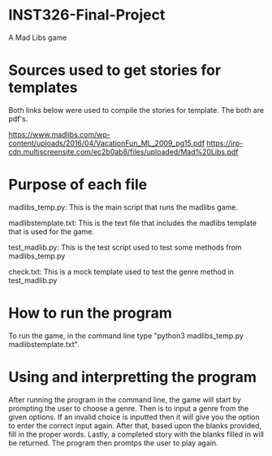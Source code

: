 # INST326-Final-Project
A Mad Libs game

# Sources used to get stories for templates
 Both links below were used to compile the stories for template. The both are pdf's. 

 https://www.madlibs.com/wp-content/uploads/2016/04/VacationFun_ML_2009_pg15.pdf
 https://irp-cdn.multiscreensite.com/ec2b0ab8/files/uploaded/Mad%20Libs.pdf

# Purpose of each file

 madlibs_temp.py: This is the main script that runs the madlibs game.
 
 madlibstemplate.txt: This is the text file that includes the madlibs template that is used for the game.

 test_madlib.py: This is the test script used to test some methods from madlibs_temp.py
 
 check.txt: This is a mock template used to test the genre method in test_madlib.py

# How to run the program

 To run the game, in the command line type "python3 madlibs_temp.py madlibstemplate.txt". 
 
# Using and interpretting the program
 After running the program in the command line, the game will start by prompting the user to choose a genre. 
 Then is to  input a genre from the given options.  If an invalid choice is inputted then it will give you the option to enter the correct input again. After that, based upon the blanks provided, fill in the proper words. Lastly, a completed story with the blanks filled in will be returned. The program then promtps the user to play again.
